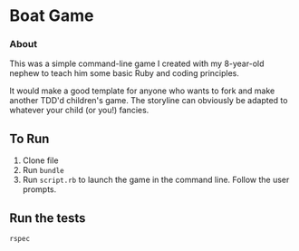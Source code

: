 # Boat Game

### About
This was a simple command-line game I created with my 8-year-old nephew to teach him some basic Ruby and coding principles.  

It would make a good template for anyone who wants to fork and make another TDD'd children's game.  The storyline can obviously be adapted to whatever your child (or you!) fancies.

## To Run
1. Clone file
2. Run `bundle`
3. Run `script.rb` to launch the game in the command line.  Follow the user prompts.

## Run the tests
`rspec`
